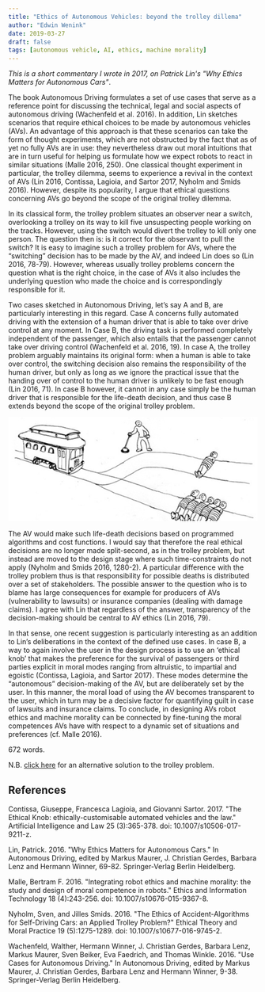 ```yaml
---
title: "Ethics of Autonomous Vehicles: beyond the trolley dillema"
author: "Edwin Wenink"
date: 2019-03-27
draft: false
tags: [autonomous vehicle, AI, ethics, machine morality]
---
```


*This is a short commentary I wrote in 2017, on Patrick Lin's "Why Ethics Matters for Autonomous Cars"*. 

The book Autonomous Driving formulates a set of use cases that serve as a reference point for discussing the technical, legal and social aspects of autonomous driving (Wachenfeld et al. 2016). In addition, Lin sketches scenarios that require ethical choices to be made by autonomous vehicles (AVs). An advantage of this approach is that these scenarios can take the form of thought experiments, which are not obstructed by the fact that as of yet no fully AVs are in use: they nevertheless draw out moral intuitions that are in turn useful for helping us formulate how we expect robots to react in similar situations (Malle 2016, 250). One classical thought experiment in particular, the trolley dilemma, seems to experience a revival in the context of AVs (Lin 2016, Contissa, Lagioia, and Sartor 2017, Nyholm and Smids 2016). However, despite its popularity, I argue that ethical questions concerning AVs go beyond the scope of the original trolley dilemma.

In its classical form, the trolley problem situates an observer near a switch, overlooking a trolley on its way to kill five unsuspecting people working on the tracks. However, using the switch would divert the trolley to kill only one person. The question then is: is it correct for the observant to pull the switch? It is easy to imagine such a trolley problem for AVs, where the “switching” decision has to be made by the AV, and indeed Lin does so (Lin 2016, 78-79). However, whereas usually trolley problems concern the question what is the right choice, in the case of AVs it also includes the underlying question who made the choice and is correspondingly responsible for it. 

Two cases sketched in Autonomous Driving, let’s say A and B, are particularly interesting in this regard. Case A concerns fully automated driving with the extension of a human driver that is able to take over drive control at any moment. In Case B, the driving task is performed completely independent of the passenger, which also entails that the passenger cannot take over driving control (Wachenfeld et al. 2016, 19). In case A, the trolley problem arguably maintains its original form: when a human is able to take over control, the switching decision also remains the responsibility of the human driver, but only as long as we ignore the practical issue that the handing over of control to the human driver is unlikely to be fast enough (Lin 2016, 71). In case B however, it cannot in any case simply be the human driver that is responsible for the life-death decision, and thus case B extends beyond the scope of the original trolley problem. 

![Trolley problem](../../static/images/25-blog/trolley-problem.jpg)

The AV would make such life-death decisions based on programmed algorithms and cost functions. I would say that therefore the real ethical decisions are no longer made split-second, as in the trolley problem, but instead are moved to the design stage where such time-constraints do not apply (Nyholm and Smids 2016, 1280-2). A particular difference with the trolley problem thus is that responsibility for possible deaths is distributed over a set of stakeholders. The possible answer to the question who is to blame has large consequences for example for producers of AVs (vulnerability to lawsuits) or insurance companies (dealing with damage claims). I agree with Lin that regardless of the answer, transparency of the decision-making should be central to AV ethics (Lin 2016, 79).

In that sense, one recent suggestion is particularly interesting as an addition to Lin’s deliberations in the context of the defined use cases. In case B, a way to again involve the user in the design process is to use an ‘ethical knob’ that makes the preference for the survival of passengers or third parties explicit in moral modes ranging from altruistic, to impartial and egoistic (Contissa, Lagioia, and Sartor 2017). These modes determine the “autonomous” decision-making of the AV, but are deliberately set by the user. In this manner, the moral load of using the AV becomes transparent to the user, which in turn may be a decisive factor for quantifying guilt in case of lawsuits and insurance claims. To conclude, in designing AVs robot ethics and machine morality can be connected by fine-tuning the moral competences AVs have with respect to a dynamic set of situations and preferences (cf. Malle 2016). 

672 words.

N.B. [click here](https://www.youtube.com/watch?v=-N_RZJUAQY4) for an alternative solution to the trolley problem.

## References

Contissa, Giuseppe, Francesca Lagioia, and Giovanni Sartor. 2017. "The Ethical Knob: ethically-customisable automated vehicles and the law."  Artificial Intelligence and Law 25 (3):365-378. doi: 10.1007/s10506-017-9211-z.

Lin, Patrick. 2016. "Why Ethics Matters for Autonomous Cars." In Autonomous Driving, edited by Markus Maurer, J. Christian Gerdes, Barbara Lenz and Hermann Winner, 69-82. Springer-Verlag Berlin Heidelberg.

Malle, Bertram F. 2016. "Integrating robot ethics and machine morality: the study and design of moral competence in robots."  Ethics and Information Technology 18 (4):243-256. doi: 10.1007/s10676-015-9367-8.

Nyholm, Sven, and Jilles Smids. 2016. "The Ethics of Accident-Algorithms for Self-Driving Cars: an Applied Trolley Problem?"  Ethical Theory and Moral Practice 19 (5):1275-1289. doi: 10.1007/s10677-016-9745-2.

Wachenfeld, Walther, Hermann Winner, J. Christian Gerdes, Barbara Lenz, Markus Maurer, Sven Beiker, Eva Faedrich, and Thomas Winkle. 2016. "Use Cases for Autonomous Driving." In Autonomous Driving, edited by Markus Maurer, J. Christian Gerdes, Barbara Lenz and Hermann Winner, 9-38. Springer-Verlag Berlin Heidelberg.

